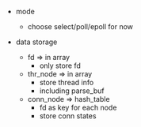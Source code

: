 * mode
    * choose select/poll/epoll for now

* data storage
    * fd => in array
        * only store fd
    * thr_node => in array
        * store thread info
        * including parse_buf
    * conn_node => hash_table
        * fd as key for each node
        * store conn states
